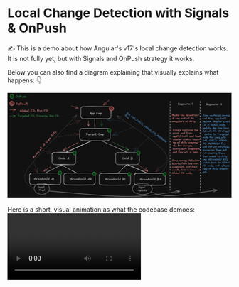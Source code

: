 # Local Change Detection with Signals & OnPush

✍ This is a demo about how Angular's v17's local change detection works. It is not fully yet, but with Signals and OnPush strategy
it works.

Below you can also find a diagram explaining that visually explains what happens: 👇


![Simple diagram of Local Change Detection (CD) with Signals & OnPush in Angular v17](src/assets/Local%20CD.png)

Here is a short, visual animation as what the codebase demoes:
![](src/assets/gif.webm)